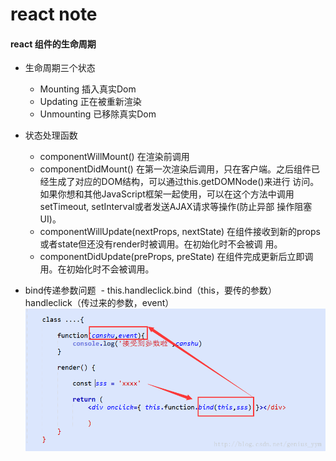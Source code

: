 # react note

#### react 组件的生命周期 
- 生命周期三个状态
  - Mounting 插入真实Dom
  - Updating 正在被重新渲染
  - Unmounting 已移除真实Dom
  
- 状态处理函数
  - componentWillMount()  在渲染前调用
  - componentDidMount() 在第一次渲染后调用，只在客户端。之后组件已经生成了对应的DOM结构，可以通过this.getDOMNode()来进行        访问。 如果你想和其他JavaScript框架一起使用，可以在这个方法中调用setTimeout, setInterval或者发送AJAX请求等操作(防止异部        操作阻塞UI)。
  - componentWillUpdate(nextProps, nextState) 在组件接收到新的props或者state但还没有render时被调用。在初始化时不会被调        用。
  - componentDidUpdate(preProps, preState) 在组件完成更新后立即调用。在初始化时不会被调用。
  
- bind传递参数问题
  - this.handleclick.bind（this，要传的参数）  handleclick（传过来的参数，event）
  
  ![解释图片](https://github.com/Sun23/someText/blob/master/source/test/20170106105419126.png)  
